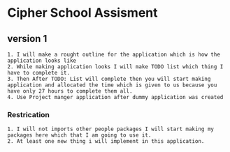 # Cipher School Assisment


## version 1


    1. I will make a rought outline for the application which is how the application looks like
    2. While making application looks I will make TODO list which thing I have to complete it.
    3. Then After TODO: List will complete then you will start making application and allocated the time which is given to us because you have only 27 hours to complete them all.
    4. Use Project manger application after dummy application was created
### Restrication

    1. I will not imports other people packages I will start making my packages here which that I am going to use it. 
    2. At least one new thing i will implement in this application.

